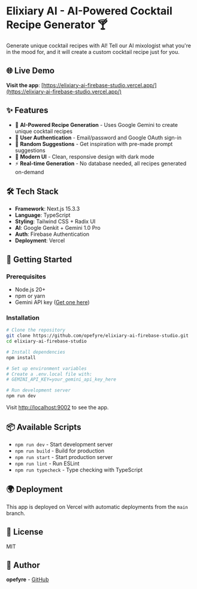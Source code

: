 # Elixiary AI - AI-Powered Cocktail Recipe Generator 🍸

Generate unique cocktail recipes with AI! Tell our AI mixologist what you're in the mood for, and it will create a custom cocktail recipe just for you.

## 🌐 Live Demo
**Visit the app**: [https://elixiary-ai-firebase-studio.vercel.app/](https://elixiary-ai-firebase-studio.vercel.app/)

## ✨ Features
- 🤖 **AI-Powered Recipe Generation** - Uses Google Gemini to create unique cocktail recipes
- 🔐 **User Authentication** - Email/password and Google OAuth sign-in
- 🎲 **Random Suggestions** - Get inspiration with pre-made prompt suggestions
- 🎨 **Modern UI** - Clean, responsive design with dark mode
- ⚡ **Real-time Generation** - No database needed, all recipes generated on-demand

## 🛠️ Tech Stack
- **Framework**: Next.js 15.3.3
- **Language**: TypeScript
- **Styling**: Tailwind CSS + Radix UI
- **AI**: Google Genkit + Gemini 1.0 Pro
- **Auth**: Firebase Authentication
- **Deployment**: Vercel

## 🚀 Getting Started

### Prerequisites
- Node.js 20+
- npm or yarn
- Gemini API key ([Get one here](https://aistudio.google.com/))

### Installation
```bash
# Clone the repository
git clone https://github.com/opefyre/elixiary-ai-firebase-studio.git
cd elixiary-ai-firebase-studio

# Install dependencies
npm install

# Set up environment variables
# Create a .env.local file with:
# GEMINI_API_KEY=your_gemini_api_key_here

# Run development server
npm run dev
```

Visit [http://localhost:9002](http://localhost:9002) to see the app.

## 📦 Available Scripts
- `npm run dev` - Start development server
- `npm run build` - Build for production
- `npm run start` - Start production server
- `npm run lint` - Run ESLint
- `npm run typecheck` - Type checking with TypeScript

## 🌍 Deployment
This app is deployed on Vercel with automatic deployments from the `main` branch.

## 📄 License
MIT

## 👤 Author
**opefyre** - [GitHub](https://github.com/opefyre)
